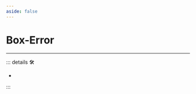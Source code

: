 ```yaml
---
aside: false
---
```

# Box-Error

---

<!-- =================================================== -->
<!-- =================================================== -->
<!-- =================================================== -->
<!-- =================================================== -->
<!-- =================================================== -->
::: details 🛠

-

:::
